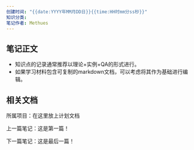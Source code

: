 ```yaml
---
创建时间: "{{date:YYYY年MM月DD日}}{{time:HH时mm分ss秒}}"
知识分类: 
笔记作者: Methues
---
```

## 笔记正文

- 知识点的记录通常推荐以理论+实例+QA的形式进行。
- 如果学习材料包含可复制的markdown文档，可以考虑将其作为基础进行编辑。

## 相关文档

所属项目：在这里放上计划文档

上一篇笔记：这是第一篇！

下一篇笔记：这是最后一篇！